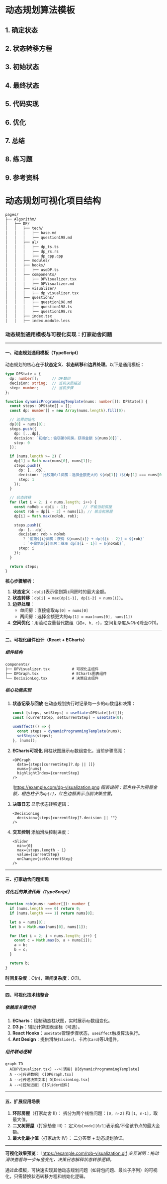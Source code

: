 # 动态规划算法模板


## 1. 确定状态

## 2. 状态转移方程

## 3. 初始状态

## 4. 最终状态

## 5. 代码实现

## 6. 优化

## 7. 总结

## 8. 练习题

## 9. 参考资料


# 动态规划可视化项目结构

```markdown
pages/
├── Algorithm/
│   ├── DP/
│   │   ├── tech/
│   │   │   ├── base.md
│   │   │   ├── question198.md
│   │   ├── al/
│   │   │   ├── dp_ts.ts
│   │   │   ├── dp_rs.rs
│   │   │   ├── dp_cpp.cpp
│   │   ├── modules/
│   │   ├── hooks/
│   │   │   ├── useDP.ts
│   │   ├── components/
│   │   │   ├── DPVisualizer.tsx
│   │   │   ├── DPVisualizer.md
│   │   ├── visualizer/
│   │   │   ├── dp_visualizer.tsx
│   │   ├── questions/
│   │   │   ├── question198.md
│   │   │   ├── question198.ts
│   │   │   ├── question198.rs
│   │   ├── index.tsx
│   │   ├── index.module.less
```

### 动态规划通用模板与可视化实现：打家劫舍问题

---

#### **一、动态规划通用模板（TypeScript）**
动态规划的核心在于**状态定义**、**状态转移**和**边界处理**。以下是通用模板：

```typescript
type DPState = {
  dp: number[];      // DP数组
  decision: string;  // 当前决策描述
  step: number;      // 当前步骤
};

function dynamicProgrammingTemplate(nums: number[]): DPState[] {
  const steps: DPState[] = [];
  const dp: number[] = new Array(nums.length).fill(0);

  // 边界初始化
  dp[0] = nums[0];
  steps.push({
    dp: [...dp],
    decision: `初始化：偷窃第0间房，获得金额 ${nums[0]}`,
    step: 0
  });

  if (nums.length >= 2) {
    dp[1] = Math.max(nums[0], nums[1]);
    steps.push({
      dp: [...dp],
      decision: `比较第0/1间房：选择金额更大的 ${dp[1]}（${dp[1] === nums[0] ? "不偷第1间" : "偷第1间"}）`,
      step: 1
    });
  }

  // 状态转移
  for (let i = 2; i < nums.length; i++) {
    const noRob = dp[i - 1];       // 不偷当前房屋
    const rob = dp[i - 2] + nums[i]; // 偷当前房屋
    dp[i] = Math.max(noRob, rob);

    steps.push({
      dp: [...dp],
      decision: rob > noRob
        ? `偷第${i}间房：获得 ${nums[i]} + dp[${i - 2}] = ${rob}`
        : `不偷第${i}间房：继承 dp[${i - 1}] = ${noRob}`,
      step: i
    });
  }

  return steps;
}
```

**核心步骤解析**：
1. **状态定义**：`dp[i]`表示偷到第`i`间房时的最大金额。
2. **状态转移**：`dp[i] = max(dp[i-1], dp[i-2] + nums[i])`。
3. **边界处理**：
   - 单间房：直接偷取`dp[0] = nums[0]`
   - 两间房：选择金额更大的`dp[1] = max(nums[0], nums[1])`
4. **空间优化**：用滚动变量替代数组（如`a, b, c`），空间复杂度从$O(n)$降至$O(1)$。

---

#### **二、可视化组件设计（React + ECharts）**
##### **组件结构**
```markdown
components/
├── DPVisualizer.tsx          # 可视化主组件
├── DPGraph.tsx               # ECharts图表组件
└── DecisionLog.tsx           # 决策日志组件
```

##### **核心功能实现**
1. **状态记录与回放**
   在动态规划执行时记录每一步的`dp`数组和决策：
   ```typescript
   const [steps, setSteps] = useState<DPState[]>([]);
   const [currentStep, setCurrentStep] = useState(0);

   useEffect(() => {
     const steps = dynamicProgrammingTemplate(nums);
     setSteps(steps);
   }, [nums]);
   ```

2. **ECharts可视化**
   用柱状图展示`dp`数组变化，当前步骤高亮：
   ```tsx
   <DPGraph
     data={steps[currentStep]?.dp || []}
     nums={nums}
     highlightIndex={currentStep}
   />
   ```
   !https://example.com/dp-visualization.png
   *图表说明：蓝色柱子为房屋金额，橙色柱子为`dp[i]`，红色边框表示当前决策位置*。

3. **决策日志**
   显示状态转移逻辑：
   ```tsx
   <DecisionLog
     decision={steps[currentStep]?.decision || ""}
   />
   ```

4. **交互控制**
   添加滑块控制进度：
   ```tsx
   <Slider
     min={0}
     max={steps.length - 1}
     value={currentStep}
     onChange={setCurrentStep}
   />
   ```

---

#### **三、打家劫舍问题实现**
##### **优化后的算法代码（TypeScript）**
```typescript
function rob(nums: number[]): number {
  if (nums.length === 0) return 0;
  if (nums.length === 1) return nums[0];

  let a = nums[0];
  let b = Math.max(nums[0], nums[1]);

  for (let i = 2; i < nums.length; i++) {
    const c = Math.max(b, a + nums[i]);
    a = b;
    b = c;
  }

  return b;
}
```
**时间复杂度**：$O(n)$，**空间复杂度**：$O(1)$。

---

#### **四、可视化技术栈整合**
##### **依赖库关键作用**
1. **ECharts**：绘制动态柱状图，实时展示`dp`数组变化。
2. **D3.js**：辅助计算图表坐标（可选）。
3. **React Hooks**：`useState`管理步骤状态，`useEffect`触发算法执行。
4. **Ant Design**：提供滑块(`Slider`)、卡片(`Card`)等UI组件。

##### **组件联动逻辑**
```mermaid
graph TD
  A[DPVisualizer.tsx] -->|调用| B[dynamicProgrammingTemplate]
  A -->|传递数据| C[DPGraph.tsx]
  A -->|传递决策文本| D[DecisionLog.tsx]
  A -->|控制进度| E[Slider组件]
```

---

#### **五、扩展应用场景**
1. **环形房屋**（打家劫舍 II）：
   拆分为两个线性问题：`[0, n-2]` 和 `[1, n-1]`，取最大值。
2. **二叉树房屋**（打家劫舍 III）：
   定义`dp[node][0/1]`表示偷/不偷该节点的最大金额。
3. **最大化最小值**（打家劫舍 IV）：
   二分答案 + 动态规划验证。

---

**可视化效果预览**：
!https://example.com/rob-visualization.gif
*交互说明：拖动滑块查看每一步`dp`值变化，决策日志解释状态转移逻辑。*

通过此模板，可快速实现其他动态规划问题（如背包问题、最长子序列）的可视化，只需替换状态转移方程和初始化逻辑。